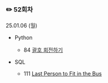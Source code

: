 ### ✏️ 52회차

25.01.06 (월)

- Python

  - 84 [괄호 회전하기](https://school.programmers.co.kr/learn/courses/30/lessons/76502)
 
- SQL

  - 111 [Last Person to Fit in the Bus](https://leetcode.com/problems/last-person-to-fit-in-the-bus/description/)
